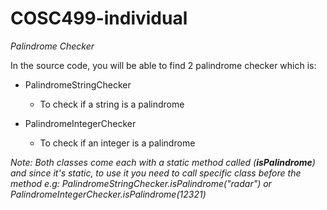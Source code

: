 # COSC499-individual

*Palindrome Checker*

In the source code, you will be able to find 2 palindrome checker which is:
- PalindromeStringChecker
  - To check if a string is a palindrome
  
- PalindromeIntegerChecker
  - To check if an integer is a palindrome
  
*Note: Both classes come each with a static method called (**isPalindrome**) and since it's static, to use it you need to call specific class before the method
e.g: PalindromeStringChecker.isPalindrome("radar") or PalindromeIntegerChecker.isPalindrome(12321)*
